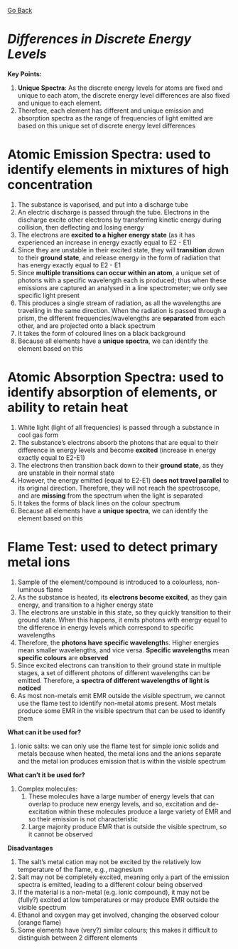 [Go Back](Chemistry.md)

# _**Differences in Discrete Energy Levels**_

**Key Points:**

1.  **Unique Spectra**: As the discrete energy levels for atoms are fixed and unique to each atom, the discrete energy level differences are also fixed and unique to each element.
2.  Therefore, each element has different and unique emission and absorption spectra as the range of frequencies of light emitted are based on this unique set of discrete energy level differences

# **Atomic Emission Spectra: used to identify elements in mixtures of high concentration**

1.  The substance is vaporised, and put into a discharge tube
2.  An electric discharge is passed through the tube. Electrons in the discharge excite other electrons by transferring kinetic energy during collision, then deflecting and losing energy
3.  The electrons are **excited to a higher energy state** (as it has experienced an increase in energy exactly equal to E2 - E1)
4.  Since they are unstable in their excited state, they will **transition** down to their **ground state**, and release energy in the form of radiation that has energy exactly equal to E2 - E1
5.  Since **multiple transitions can occur within an atom**, a unique set of photons with a specific wavelength each is produced; thus when these emissions are captured an analysed in a line spectrometer; we only see specific light present
6.  This produces a single stream of radiation, as all the wavelengths are travelling in the same direction. When the radiation is passed through a prism, the different frequencies/wavelengths are **separated** from each other, and are projected onto a black spectrum
7.  It takes the form of coloured lines on a black background
8.  Because all elements have a **unique spectra**, we can identify the element based on this

# **Atomic Absorption Spectra: used to identify absorption of elements, or ability to retain heat**

1.  White light (light of all frequencies) is passed through a substance in cool gas form
2.  The substance’s electrons absorb the photons that are equal to their difference in energy levels and become **excited** (increase in energy exactly equal to E2-E1)
3.  The electrons then transition back down to their **ground state**, as they are unstable in their normal state
4.  However, the energy emitted (equal to E2-E1) d**oes not travel parallel** to its original direction. Therefore, they will not reach the spectroscope, and are **missing** from the spectrum when the light is separated
5.  It takes the forms of black lines on the colour spectrum
6.  Because all elements have a **unique spectra**, we can identify the element based on this

# **Flame Test: used to detect primary metal ions**

1.  Sample of the element/compound is introduced to a colourless, non-luminous flame
2.  As the substance is heated, its **electrons become excited**, as they gain energy, and transition to a higher energy state
3.  The electrons are unstable in this state, so they quickly transition to their ground state. When this happens, it emits photons with energy equal to the difference in energy levels which correspond to specific wavelengths
4.  Therefore, the **photons have specific wavelength**s. Higher energies mean smaller wavelengths, and vice versa. **Specific wavelengths** mean **specific colours** are **observed**
5.  Since excited electrons can transition to their ground state in multiple stages, a set of different photons of different wavelengths can be emitted. Therefore, a **spectra of different wavelengths of light is noticed**
6.  As most non-metals emit EMR outside the visible spectrum, we cannot use the flame test to identify non-metal atoms present. Most metals produce some EMR in the visible spectrum that can be used to identify them

**What can it be used for?**

1.  Ionic salts: we can only use the flame test for simple ionic solids and metals because when heated, the metal ions and the anions separate and the metal ion produces emission that is within the visible spectrum

**What can’t it be used for?**

1.  Complex molecules:
    1.  These molecules have a large number of energy levels that can overlap to produce new energy levels, and so, excitation and de-excitation within these molecules produce a large variety of EMR and so their emission is not characteristic
    2.  Large majority produce EMR that is outside the visible spectrum, so it cannot be observed

**Disadvantages**

1.  The salt’s metal cation may not be excited by the relatively low temperature of the flame, e.g., magnesium
2.  Salt may not be completely excited, meaning only a part of the emission spectra is emitted, leading to a different colour being observed
3.  If the material is a non-metal (e.g. ionic compound), it may not be (fully?) excited at low temperatures or may produce EMR outside the visible spectrum
4.  Ethanol and oxygen may get involved, changing the observed colour (orange flame)
5.  Some elements have (very?) similar colours; this makes it difficult to distinguish between 2 different elements